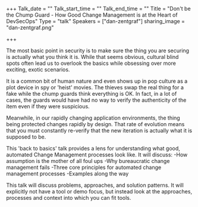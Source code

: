 +++
Talk_date = ""
Talk_start_time = ""
Talk_end_time = ""
Title = "Don't be the Chump Guard - How Good Change Management is at the Heart of DevSecOps"
Type = "talk"
Speakers = ["dan-zentgraf"]
sharing_image = "dan-zentgraf.png"

+++

The most basic point in security is to make sure the thing you are securing is actually what you think it is. While that seems obvious, cultural blind spots often lead us to overlook the basics while obsessing over more exciting, exotic scenarios.

It is a common bit of human nature and even shows up in pop culture as a plot device in spy or 'heist' movies. The thieves swap the real thing for a fake while the chump guards think everything is OK. In fact, in a lot of cases, the guards would have had no way to verify the authenticity of the item even if they were suspicious.

Meanwhile, in our rapidly changing application environments, the thing being protected changes rapidly by design. That rate of evolution means that you must constantly re-verify that the new iteration is actually what it is supposed to be.

This 'back to basics' talk provides a lens for understanding what good, automated Change Management processes look like.
It will discuss:
-How assumption is the mother of all foul ups
-Why bureaucratic change management fails
-Three core principles for automated change management processes
-Examples along the way

This talk will discuss problems, approaches, and solution patterns. It will explicitly not have a tool or demo focus, but instead look at the approaches, processes and context into which you can fit tools.
